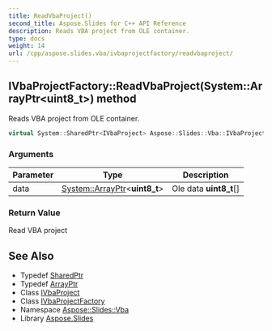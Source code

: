 ```yaml
---
title: ReadVbaProject()
second_title: Aspose.Slides for C++ API Reference
description: Reads VBA project from OLE container.
type: docs
weight: 14
url: /cpp/aspose.slides.vba/ivbaprojectfactory/readvbaproject/
---
```

## IVbaProjectFactory::ReadVbaProject(System::ArrayPtr\<uint8_t\>) method


Reads VBA project from OLE container.

```cpp
virtual System::SharedPtr<IVbaProject> Aspose::Slides::Vba::IVbaProjectFactory::ReadVbaProject(System::ArrayPtr<uint8_t> data)=0
```


### Arguments

| Parameter | Type | Description |
| --- | --- | --- |
| data | [System::ArrayPtr](../../../system/arrayptr/)\<**uint8_t**\> | Ole data **uint8_t**[] |

### Return Value

Read VBA project

## See Also

* Typedef [SharedPtr](../../system/sharedptr/)
* Typedef [ArrayPtr](../../system/arrayptr/)
* Class [IVbaProject](../ivbaproject/)
* Class [IVbaProjectFactory](./)
* Namespace [Aspose::Slides::Vba](../)
* Library [Aspose.Slides](../../)